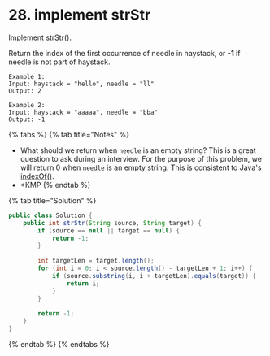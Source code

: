 # 28. implement strStr

Implement [strStr\(\)](http://www.cplusplus.com/reference/cstring/strstr/).

Return the index of the first occurrence of needle in haystack, or **-1** if needle is not part of haystack.

```text
Example 1:
Input: haystack = "hello", needle = "ll"
Output: 2

Example 2:
Input: haystack = "aaaaa", needle = "bba"
Output: -1
```

{% tabs %}
{% tab title="Notes" %}
* What should we return when `needle` is an empty string? This is a great question to ask during an interview. For the purpose of this problem, we will return 0 when `needle` is an empty string. This is consistent to Java's [indexOf\(\)](https://docs.oracle.com/javase/7/docs/api/java/lang/String.html#indexOf%28java.lang.String%29).
* \*KMP
{% endtab %}

{% tab title="Solution" %}
```java
public class Solution {
    public int strStr(String source, String target) {
        if (source == null || target == null) {
            return -1;
        }
        
        int targetLen = target.length();
        for (int i = 0; i < source.length() - targetLen + 1; i++) {
            if (source.substring(i, i + targetLen).equals(target)) {
                return i;
            }
        }
        
        return -1;
    }
}
```
{% endtab %}
{% endtabs %}

